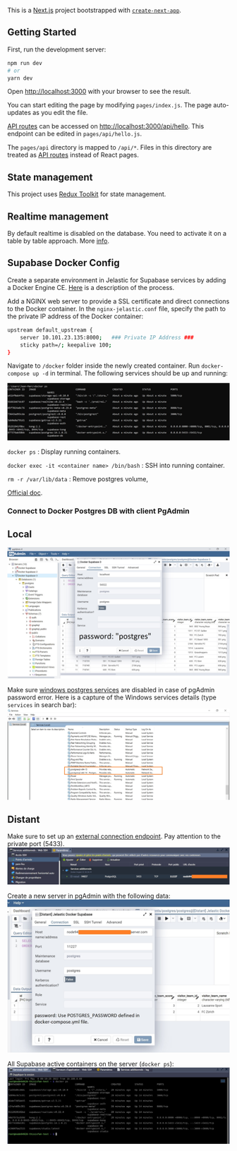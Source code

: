This is a [Next.js](https://nextjs.org/) project bootstrapped with [`create-next-app`](https://github.com/vercel/next.js/tree/canary/packages/create-next-app).

## Getting Started

First, run the development server:

```bash
npm run dev
# or
yarn dev
```

Open [http://localhost:3000](http://localhost:3000) with your browser to see the result.

You can start editing the page by modifying `pages/index.js`. The page auto-updates as you edit the file.

[API routes](https://nextjs.org/docs/api-routes/introduction) can be accessed on [http://localhost:3000/api/hello](http://localhost:3000/api/hello). This endpoint can be edited in `pages/api/hello.js`.

The `pages/api` directory is mapped to `/api/*`. Files in this directory are treated as [API routes](https://nextjs.org/docs/api-routes/introduction) instead of React pages.

## State management

This project uses [Redux Toolkit](https://redux-toolkit.js.org/usage/usage-with-typescript) for state management.

## Realtime management

By default realtime is disabled on the database. You need to activate it on a table by table approach. More [info](https://supabase.com/docs/guides/api#managing-realtime).

## Supabase Docker Config

Create a separate environment in Jelastic for Supabase services by adding a Docker Engine CE. [Here](https://docs.jelastic.com/docker-engine-deployment/) is a description of the process.

Add a NGINX web server to provide a SSL certificate and direct connections to the Docker container. In the `nginx-jelastic.conf` file, specify the path to the private IP address of the Docker container: 
```bash
upstream default_upstream {
    server 10.101.23.135:8000;   ### Private IP Address ###
    sticky path=/; keepalive 100;
}
```

Navigate to `/docker` folder inside the newly created container. Run `docker-compose up -d` in terminal. The following services should be up and running:

![supabase_local_development_docker](public/supabase_local_development_docker.jpg)

`docker ps` : Display running containers.

`docker exec -it <container name> /bin/bash` : SSH into running container.

`rm -r /var/lib/data` : Remove postgres volume,

[Official doc](https://supabase.com/docs/guides/local-development).

### Connect to Docker Postgres DB with client PgAdmin

## Local
![supabase_pgadmin_connection_config](public/supabase_pgadmin_connection_config.jpg)

Make sure [windows postgres services](https://github.com/sameersbn/docker-postgresql/issues/112) are disabled in case of pgAdmin password error. Here is a capture of the Windows services details (type `services` in search bar):
![disable_windows_postgres_service](public/disable_windows_postgres_service.jpg)

## Distant

Make sure to set up an [external connection endpoint](https://jelastic.com/blog/how-to-connect-to-your-docker-container-inside-jelastic-cloud/). Pay attention to the private port (5433).
![jelastic_docker_external_connection](public/jelastic_docker_external_connection.jpg)

Create a new server in pgAdmin with the following data:
![jelastic_docker_pgadmin_connection_config](public/jelastic_docker_pgadmin_connection_configuration.jpg)

All Supabase active containers on the server (`docker ps`):
![jelastic_docker_list_supabase_containers](public/jelastic_docker_list_supabase_containers.jpg)